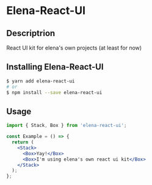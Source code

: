 # Elena-React-UI

## Descriptrion

React UI kit for elena's own projects (at least for now)

## Installing Elena-React-UI

```sh
$ yarn add elena-react-ui
# or
$ npm install --save elena-react-ui
```

## Usage

```jsx
import { Stack, Box } from 'elena-react-ui';

const Example = () => {
  return (
    <Stack>
      <Box>Yay!</Box>
      <Box>I'm using elena's own react ui kit</Box>
    </Stack>
  );
};
```
